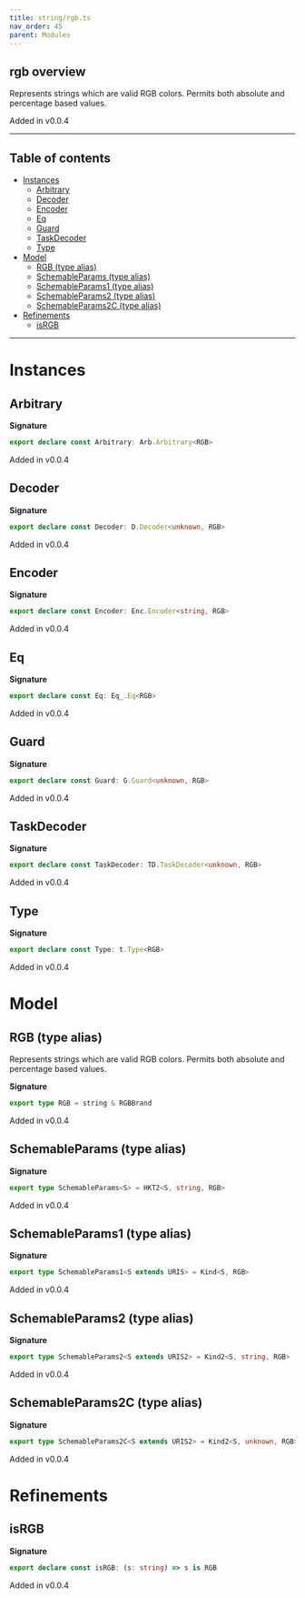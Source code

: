 ```yaml
---
title: string/rgb.ts
nav_order: 45
parent: Modules
---
```


## rgb overview

Represents strings which are valid RGB colors. Permits both absolute and percentage based values.

Added in v0.0.4

---

<h2 class="text-delta">Table of contents</h2>

- [Instances](#instances)
  - [Arbitrary](#arbitrary)
  - [Decoder](#decoder)
  - [Encoder](#encoder)
  - [Eq](#eq)
  - [Guard](#guard)
  - [TaskDecoder](#taskdecoder)
  - [Type](#type)
- [Model](#model)
  - [RGB (type alias)](#rgb-type-alias)
  - [SchemableParams (type alias)](#schemableparams-type-alias)
  - [SchemableParams1 (type alias)](#schemableparams1-type-alias)
  - [SchemableParams2 (type alias)](#schemableparams2-type-alias)
  - [SchemableParams2C (type alias)](#schemableparams2c-type-alias)
- [Refinements](#refinements)
  - [isRGB](#isrgb)

---

# Instances

## Arbitrary

**Signature**

```ts
export declare const Arbitrary: Arb.Arbitrary<RGB>
```

Added in v0.0.4

## Decoder

**Signature**

```ts
export declare const Decoder: D.Decoder<unknown, RGB>
```

Added in v0.0.4

## Encoder

**Signature**

```ts
export declare const Encoder: Enc.Encoder<string, RGB>
```

Added in v0.0.4

## Eq

**Signature**

```ts
export declare const Eq: Eq_.Eq<RGB>
```

Added in v0.0.4

## Guard

**Signature**

```ts
export declare const Guard: G.Guard<unknown, RGB>
```

Added in v0.0.4

## TaskDecoder

**Signature**

```ts
export declare const TaskDecoder: TD.TaskDecoder<unknown, RGB>
```

Added in v0.0.4

## Type

**Signature**

```ts
export declare const Type: t.Type<RGB>
```

Added in v0.0.4

# Model

## RGB (type alias)

Represents strings which are valid RGB colors. Permits both absolute and percentage based values.

**Signature**

```ts
export type RGB = string & RGBBrand
```

Added in v0.0.4

## SchemableParams (type alias)

**Signature**

```ts
export type SchemableParams<S> = HKT2<S, string, RGB>
```

Added in v0.0.4

## SchemableParams1 (type alias)

**Signature**

```ts
export type SchemableParams1<S extends URIS> = Kind<S, RGB>
```

Added in v0.0.4

## SchemableParams2 (type alias)

**Signature**

```ts
export type SchemableParams2<S extends URIS2> = Kind2<S, string, RGB>
```

Added in v0.0.4

## SchemableParams2C (type alias)

**Signature**

```ts
export type SchemableParams2C<S extends URIS2> = Kind2<S, unknown, RGB>
```

Added in v0.0.4

# Refinements

## isRGB

**Signature**

```ts
export declare const isRGB: (s: string) => s is RGB
```

Added in v0.0.4
